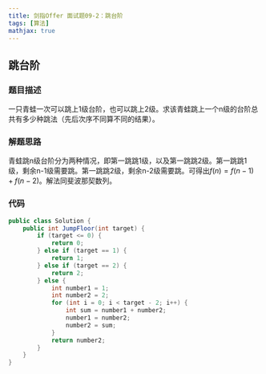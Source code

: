 ```yaml
---
title: 剑指Offer 面试题09-2：跳台阶
tags: [算法]
mathjax: true
---
```


## 跳台阶

### 题目描述

一只青蛙一次可以跳上1级台阶，也可以跳上2级。求该青蛙跳上一个n级的台阶总共有多少种跳法（先后次序不同算不同的结果）。

### 解题思路

青蛙跳n级台阶分为两种情况，即第一跳跳1级，以及第一跳跳2级。第一跳跳1级，剩余n-1级需要跳。第一跳跳2级，剩余n-2级需要跳。可得出$f(n) = f(n - 1) + f(n - 2)$。解法同斐波那契数列。

### 代码

```java
public class Solution {
    public int JumpFloor(int target) {
        if (target <= 0) {
            return 0;
        } else if (target == 1) {
            return 1;
        } else if (target == 2) {
            return 2;
        } else {
            int number1 = 1;
            int number2 = 2;
            for (int i = 0; i < target - 2; i++) {
                int sum = number1 + number2;
                number1 = number2;
                number2 = sum;
            }
            return number2;
        }
    }
}
```